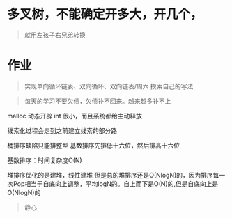 # 多叉树，不能确定开多大，开几个，
> 就用左孩子右兄弟转换

# 作业
> 实现单向循环链表、双向循环、双向链表/周六
> 摸索自己的写法

> 每天的学习不要欠债，欠债补不回来。越来越多补不上

malloc 动态开辟
int 很小，而且系统都给主动释放

线索化过程会走到之前建立线索的部分路

桶排序缺陷只能排整型
基数排序先排低十六位，然后排高十六位

基数排序：时间复杂度O(N)

堆排序优化的是建堆，线性建堆
但是总的堆排序还是O(NlogN)的，因为排序每一次Pop相当于自底向上调整，平均logN的。自上而下是O(N)的,但是自底向上是O(NlogN)的

> 静心
